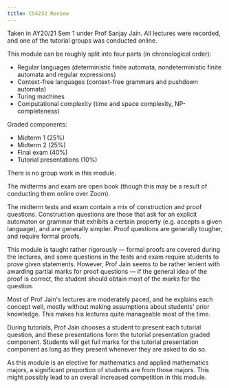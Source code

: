 ```yaml
---
title: CS4232 Review
---
```


Taken in AY20/21 Sem 1 under Prof Sanjay Jain.  All lectures were recorded, and one of the tutorial groups was conducted online.

This module can be roughly split into four parts (in chronological order):
- Regular languages (deterministic finite automata, nondeterministic finite automata and regular expressions)
- Context-free languages (context-free grammars and pushdown automata)
- Turing machines
- Computational complexity (time and space complexity, NP-completeness)

Graded components:
- Midterm 1 (25%)
- Midterm 2 (25%)
- Final exam (40%)
- Tutorial presentations (10%)

There is no group work in this module.

The midterms and exam are open book (though this may be a result of conducting them online over Zoom).

The midterm tests and exam contain a mix of construction and proof questions.  Construction questions are those that ask for an explicit automaton or grammar that exhibits a certain property (e.g. accepts a given language), and are generally simpler.  Proof questions are generally tougher, and require formal proofs.

This module is taught rather rigorously — formal proofs are covered during the lectures, and some questions in the tests and exam require students to prove given statements.  However, Prof Jain seems to be rather lenient with awarding partial marks for proof questions — if the general idea of the proof is correct, the student should obtain most of the marks for the question.

Most of Prof Jain's lectures are moderately paced, and he explains each concept well, mostly without making assumptions about students' prior knowledge.  This makes his lectures quite manageable most of the time.

During tutorials, Prof Jain chooses a student to present each tutorial question, and these presentations form the tutorial presentation graded component.  Students will get full marks for the tutorial presentation component as long as they present whenever they are asked to do so.

As this module is an elective for mathematics and applied mathematics majors, a significant proportion of students are from those majors.  This might possibly lead to an overall increased competition in this module.
